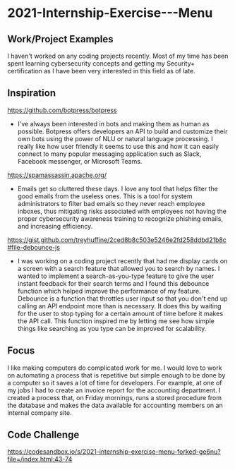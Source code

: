 # 2021-Internship-Exercise---Menu

## Work/Project Examples
I haven't worked on any coding projects recently. Most of my time has been spent learning cybersecurity concepts and getting my Security+ certification as I have been very interested in this field as of late. 

## Inspiration
https://github.com/botpress/botpress
- I've always been interested in bots and making them as human as possible. Botpress offers developers an API to build and customize their own bots using the power of NLU or natural language processing. I really like how user friendly it seems to use this and how it can easily connect to many popular messaging application such as Slack, Facebook messenger, or Microsoft Teams.

https://spamassassin.apache.org/
- Emails get so cluttered these days. I love any tool that helps filter the good emails from the useless ones. This is a tool for system administrators to filter bad emails so they never reach employee inboxes, thus mitigating risks associated with employees not having the proper cybersecurity awareness training to recognize phishing emails, and increasing efficiency.

https://gist.github.com/treyhuffine/2ced8b8c503e5246e2fd258ddbd21b8c#file-debounce-js
- I was working on a coding project recently that had me display cards on a screen with a search feature that allowed you to search by names. I wanted to implement a search-as-you-type feature to give the user instant feedback for their search terms and I found this debounce function which helped improve the performance of my feature. Debounce is a function that throttles user input so that you don't end up calling an API endpoint more than is necessary. It does this by waiting for the user to stop typing for a certain amount of time before it makes the API call. This function inspired me by letting me see how simple things like searching as you type can be improved for scalability.

## Focus
I like making computers do complicated work for me. I would love to work on automating a process that is repetitive but simple enough to be done by a computer so it saves a lot of time for developers. For example, at one of my jobs I had to create an invoice report for the accounting department. I created a process that, on Friday mornings, runs a stored procedure from the database and makes the data available for accounting members on an internal company site.

## Code Challenge

https://codesandbox.io/s/2021-internship-exercise-menu-forked-ge6nu?file=/index.html:43-74
